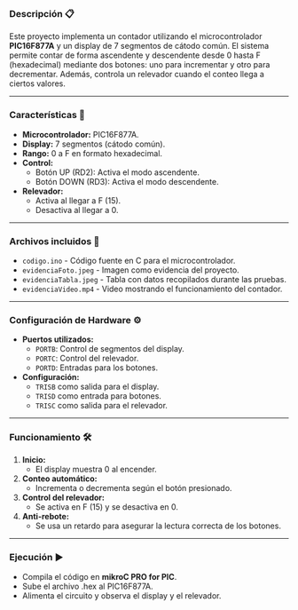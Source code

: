 ### Descripción 📋
Este proyecto implementa un contador utilizando el microcontrolador **PIC16F877A** y un display de 7 segmentos de cátodo común. El sistema permite contar de forma ascendente y descendente desde 0 hasta F (hexadecimal) mediante dos botones: uno para incrementar y otro para decrementar. Además, controla un relevador cuando el conteo llega a ciertos valores.

---

### Características 🚀
- **Microcontrolador:** PIC16F877A.  
- **Display:** 7 segmentos (cátodo común).  
- **Rango:** 0 a F en formato hexadecimal.  
- **Control:**  
  - Botón UP (RD2): Activa el modo ascendente.  
  - Botón DOWN (RD3): Activa el modo descendente.  
- **Relevador:**  
  - Activa al llegar a F (15).  
  - Desactiva al llegar a 0.  

---

### Archivos incluidos 📂
- `codigo.ino` - Código fuente en C para el microcontrolador.  
- `evidenciaFoto.jpeg` - Imagen como evidencia del proyecto.  
- `evidenciaTabla.jpeg` - Tabla con datos recopilados durante las pruebas.  
- `evidenciaVideo.mp4` - Video mostrando el funcionamiento del contador.  

---

### Configuración de Hardware ⚙️
- **Puertos utilizados:**
  - `PORTB`: Control de segmentos del display.  
  - `PORTC`: Control del relevador.  
  - `PORTD`: Entradas para los botones.  
- **Configuración:**
  - `TRISB` como salida para el display.  
  - `TRISD` como entrada para botones.  
  - `TRISC` como salida para el relevador.  

---

### Funcionamiento 🛠️
1. **Inicio:**
   - El display muestra 0 al encender.  
2. **Conteo automático:**
   - Incrementa o decrementa según el botón presionado.  
3. **Control del relevador:**
   - Se activa en F (15) y se desactiva en 0.  
4. **Anti-rebote:**
   - Se usa un retardo para asegurar la lectura correcta de los botones.  

---

### Ejecución ▶️
- Compila el código en **mikroC PRO for PIC**.  
- Sube el archivo .hex al PIC16F877A.  
- Alimenta el circuito y observa el display y el relevador.
